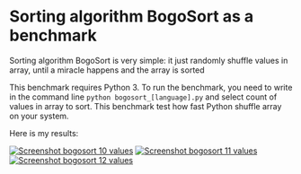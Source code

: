# Sorting algorithm BogoSort as a benchmark
Sorting algorithm BogoSort is very simple: it just randomly shuffle values in array, until a miracle happens and the array is sorted

This benchmark requires Python 3. To run the benchmark, you need to write in the command line `python bogosort_[language].py` and select count of values in array to sort. This benchmark test how fast Python shuffle array on your system.

Here is my results:

[![*Screenshot bogosort 10 values*](https://i.imgur.com/ClkLSlB.png)](https://i.imgur.com/ClkLSlB.png)
[![*Screenshot bogosort 11 values*](https://i.imgur.com/KBKEtkn.png)](https://i.imgur.com/KBKEtkn.png)
[![*Screenshot bogosort 12 values*](https://i.imgur.com/nWczaqT.png)](https://i.imgur.com/GsyzvM2.png)